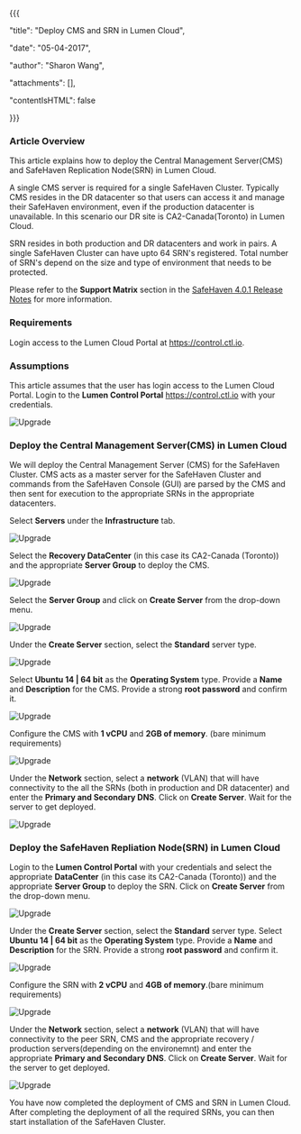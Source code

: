 {{{

  "title": "Deploy CMS and SRN in Lumen Cloud",

  "date": "05-04-2017",

  "author": "Sharon Wang",

  "attachments": [],

  "contentIsHTML": false

}}}



### Article Overview

This article explains how to deploy the Central Management Server(CMS) and SafeHaven Replication Node(SRN) in Lumen Cloud.



A single CMS server is required for a single SafeHaven Cluster. Typically CMS resides in the DR datacenter so that users can access it and manage their SafeHaven environment, even if the production datacenter is unavailable. In this scenario our DR site is CA2-Canada(Toronto) in Lumen Cloud.



SRN resides in both production and DR datacenters and work in pairs. A single SafeHaven Cluster can have upto 64 SRN's registered. Total number of SRN's depend on the size and type of environment that needs to be protected. 



Please refer to the **Support Matrix** section in the [SafeHaven 4.0.1 Release Notes](safehaven-4.0.1-release.md) for more information.



### Requirements



Login access to the Lumen Cloud Portal at https://control.ctl.io.



### Assumptions



This article assumes that the user has login access to the Lumen Cloud Portal. Login to the **Lumen Control Portal**  https://control.ctl.io with your credentials.



![Upgrade](../../images/SH4.0/CreateNodes/Nodes1.png)



### Deploy the Central Management Server(CMS) in Lumen Cloud



We will deploy the Central Management Server (CMS) for the SafeHaven Cluster. CMS acts as a master server for the SafeHaven Cluster and commands from the SafeHaven Console (GUI) are parsed by the CMS and then sent for execution to the appropriate SRNs in the appropriate datacenters.



Select **Servers** under the **Infrastructure** tab.



![Upgrade](../../images/SH4.0/CreateNodes/Nodes2.png)





Select the **Recovery DataCenter** (in this case its CA2-Canada (Toronto)) and the appropriate **Server Group** to deploy the CMS.



![Upgrade](../../images/SH4.0/CreateNodes/Nodes3.png)





Select the **Server Group** and click on **Create Server** from the drop-down menu.



![Upgrade](../../images/SH4.0/CreateNodes/Nodes4.png)





Under the **Create Server** section, select the **Standard** server type.



![Upgrade](../../images/SH4.0/CreateNodes/Nodes5.png)





Select **Ubuntu 14 | 64 bit** as the **Operating System** type. Provide a **Name** and **Description** for the CMS. Provide a strong **root password** and confirm it.



![Upgrade](../../images/SH4.0/CreateNodes/Nodes6.png)





Configure the CMS with **1 vCPU** and **2GB of memory**. (bare minimum requirements)



![Upgrade](../../images/SH4.0/CreateNodes/Nodes7.png)





Under the **Network** section, select a **network** (VLAN) that will have connectivity to the all the SRNs (both in production and DR datacenter) and enter the **Primary and Secondary DNS**. Click on **Create Server**. Wait for the server to get deployed.



![Upgrade](../../images/SH4.0/CreateNodes/Nodes8.png)







### Deploy the SafeHaven Repliation Node(SRN) in Lumen Cloud



Login to the **Lumen Control Portal** with your credentials and select the appropriate **DataCenter** (in this case its CA2-Canada (Toronto)) and the appropriate **Server Group** to deploy the SRN. Click on **Create Server** from the drop-down menu.



![Upgrade](../../images/SH4.0/CreateNodes/Nodes9.png)





Under the **Create Server** section, select the **Standard** server type. Select **Ubuntu 14 | 64 bit** as the **Operating System** type. Provide a **Name** and **Description** for the SRN. Provide a strong **root password** and confirm it. 



![Upgrade](../../images/SH4.0/CreateNodes/Nodes10.png)





Configure the SRN with **2 vCPU** and **4GB of memory**.(bare minimum requirements)



![Upgrade](../../images/SH4.0/CreateNodes/Nodes11.png)



Under the **Network** section, select a **network** (VLAN) that will have connectivity to the peer SRN, CMS and the appropriate recovery / production servers(depending on the environemnt) and enter the appropriate **Primary and Secondary DNS**. Click on **Create Server**. Wait for the server to get deployed.



![Upgrade](../../images/SH4.0/CreateNodes/Nodes19.png)





You have now completed the deployment of CMS and SRN in Lumen Cloud. After completing the deployment of all the required SRNs, you can then start installation of the SafeHaven Cluster.



















